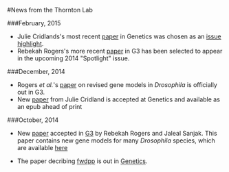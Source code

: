 #News from the Thornton Lab

###February, 2015

* Julie Cridlands's most recent [paper](http://www.genetics.org/content/199/1/85.abstract) in Genetics was chosen as an [issue highlight](http://www.genetics.org/content/199/1/NP.full).
* Rebekah Rogers's more recent [paper](http://www.g3journal.org/content/4/12/2345.abstract) in G3 has been selected to appear in the upcoming 2014 "Spotlight" issue.

###December, 2014

* Rogers _et al._'s [paper](http://g3journal.org/content/4/12/2345.abstract) on revised gene models in _Drosophila_ is officially out in G3.
* New [paper](http://www.genetics.org/content/early/2014/10/20/genetics.114.170837.abstract) from Julie Cridland is accepted at Genetics and available as an epub ahead of print

###October, 2014

* New [paper](http://www.g3journal.org/content/early/2014/10/01/g3.114.013532.abstract) accepted in [G3](http://www.g3journal.org) by Rebekah Rogers and Jaleal Sanjak.  This paper contains new gene models for many _Drosophila_ species, which are available [here](http://github.com/ThorntonLab/GFF)

* The paper decribing [fwdpp](http://github.com/molpopgen/fwdpp) is out in [Genetics](http://www.genetics.org/content/198/1/157.abstract).